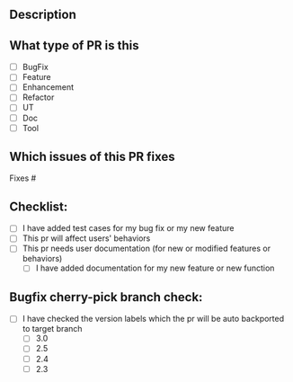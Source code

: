 ## Description

## What type of PR is this
- [ ] BugFix
- [ ] Feature
- [ ] Enhancement
- [ ] Refactor
- [ ] UT
- [ ] Doc
- [ ] Tool

## Which issues of this PR fixes
Fixes #


## Checklist:
- [ ] I have added test cases for my bug fix or my new feature
- [ ] This pr will affect users' behaviors
- [ ] This pr needs user documentation (for new or modified features or behaviors)
  - [ ] I have added documentation for my new feature or new function

## Bugfix cherry-pick branch check:
- [ ] I have checked the version labels which the pr will be auto backported to target branch
  - [ ] 3.0
  - [ ] 2.5
  - [ ] 2.4
  - [ ] 2.3
